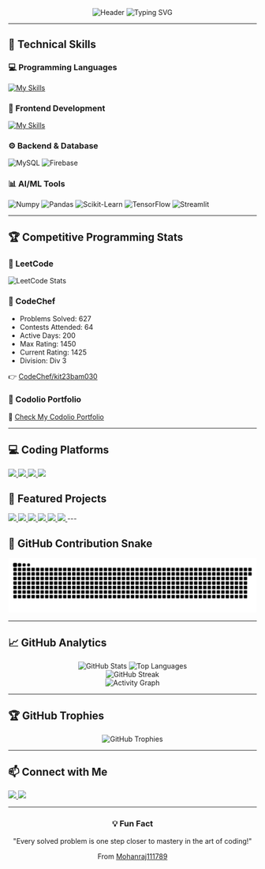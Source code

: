 <div align="center">

<img src="https://capsule-render.vercel.app/api?type=waving&color=4F46E5&height=200&section=header&text=Mohanraj%20S&fontSize=55&fontAlignY=35&desc=AI%20%7C%20ML%20%7C%20Web%20Developer%20%7C%20Competitive%20Programmer&descAlignY=60&descAlign=50&fontColor=ffffff&animation=twinkling&stroke=4F46E5&strokeWidth=2" alt="Header" />

<img src="https://readme-typing-svg.herokuapp.com?font=Fira+Code&size=22&duration=3000&pause=1000&color=4F46E5&center=true&vCenter=true&width=700&lines=AI+%26+Machine+Learning+Explorer;Full-Stack+Web+Developer;⚡+Div+3+Competitive+Programmer;Always+Learning+New+Technologies" alt="Typing SVG" />

</div>

---

## 🔧 Technical Skills  

### 💻 Programming Languages  
[![My Skills](https://skillicons.dev/icons?i=python,java,cpp,c)](#)

### 🎨 Frontend Development  
[![My Skills](https://skillicons.dev/icons?i=html,css,react)](#)

### ⚙ Backend & Database  
![MySQL](https://img.shields.io/badge/MySQL-4479A1?style=for-the-badge&logo=mysql&logoColor=white)
![Firebase](https://img.shields.io/badge/Firebase-FFCA28?style=for-the-badge&logo=firebase&logoColor=black)

### 📊 AI/ML Tools  
![Numpy](https://img.shields.io/badge/Numpy-013243?style=for-the-badge&logo=numpy&logoColor=white)
![Pandas](https://img.shields.io/badge/Pandas-150458?style=for-the-badge&logo=pandas&logoColor=white)
![Scikit-Learn](https://img.shields.io/badge/Scikit--Learn-F7931E?style=for-the-badge&logo=scikit-learn&logoColor=white)
![TensorFlow](https://img.shields.io/badge/TensorFlow-FF6F00?style=for-the-badge&logo=tensorflow&logoColor=white)
![Streamlit](https://img.shields.io/badge/Streamlit-FF4B4B?style=for-the-badge&logo=streamlit&logoColor=white)

---

## 🏆 Competitive Programming Stats  

### 🌟 LeetCode
![LeetCode Stats](https://leetcode-stats.vercel.app/api?username=Mohanraj111&theme=dark&show_icons=true)

### 🌟 CodeChef
-  Problems Solved: 627  
-  Contests Attended: 64
-  Active Days: 200  
-  Max Rating: 1450  
-  Current Rating: 1425
-  Division: Div 3  

👉 [CodeChef/kit23bam030](https://www.codechef.com/users/kit23bam030)  

### 🌟 Codolio Portfolio  
📌 [Check My Codolio Portfolio](https://codolio.com/profile/Mohanraj)  

---
## 💻 Coding Platforms

<p align="left">
  <!-- LeetCode -->
  <a href="https://leetcode.com/Mohanraj111" target="_blank">
    <img src="https://img.shields.io/badge/LeetCode-FFA116?style=for-the-badge&logo=leetcode&logoColor=white"/>
  </a>

  <!-- CodeChef -->
  <a href="https://www.codechef.com/users/kit23bam030" target="_blank">
    <img src="https://img.shields.io/badge/CodeChef-5B4638?style=for-the-badge&logo=codechef&logoColor=white"/>
  </a>

  <!-- GeeksforGeeks -->
  <a href="https://auth.geeksforgeeks.org/user/mohanraj111" target="_blank">
    <img src="https://img.shields.io/badge/GeeksforGeeks-0F9D58?style=for-the-badge&logo=geeksforgeeks&logoColor=white"/>
  </a>

  <!-- HackerRank -->
  <a href="https://www.hackerrank.com/YOUR_HACKERRANK_USERNAME" target="_blank">
    <img src="https://img.shields.io/badge/HackerRank-2EC866?style=for-the-badge&logo=hackerrank&logoColor=white"/>
  </a>
</p>


## 📂 Featured Projects  

<a href="https://github.com/Mohanraj111789/income-expenseJava">
  <img src="https://github-readme-stats.vercel.app/api/pin/?username=Mohanraj111789&repo=income-expenseJava&theme=dark&bg_color=0D1117&title_color=4F46E5&text_color=FFFFFF&icon_color=4F46E5" />
</a>
<a href="https://github.com/Mohanraj111789/to-do">
  <img src="https://github-readme-stats.vercel.app/api/pin/?username=Mohanraj111789&repo=to-do&theme=dark&bg_color=0D1117&title_color=4F46E5&text_color=FFFFFF&icon_color=4F46E5" />
</a>
<a href="https://github.com/Mohanraj111789/accassistant">
  <img src="https://github-readme-stats.vercel.app/api/pin/?username=Mohanraj111789&repo=accassistant&theme=dark&bg_color=0D1117&title_color=4F46E5&text_color=FFFFFF&icon_color=4F46E5" />
</a>
<a href="https://github.com/Mohanraj111789/Movies-and-shows">
  <img src="https://github-readme-stats.vercel.app/api/pin/?username=Mohanraj111789&repo=Movies-and-shows&theme=dark&bg_color=0D1117&title_color=4F46E5&text_color=FFFFFF&icon_color=4F46E5" />
</a>
<a href="https://github.com/Mohanraj111789/Canteen-Management">
  <img src="https://github-readme-stats.vercel.app/api/pin/?username=Mohanraj111789&repo=Canteen-Management&theme=dark&bg_color=0D1117&title_color=4F46E5&text_color=FFFFFF&icon_color=4F46E5" />
</a>
<a href="https://github.com/Mohanraj111789/Smart-Image-Search">
  <img src="https://github-readme-stats.vercel.app/api/pin/?username=Mohanraj111789&repo=Smart-Image-Search&theme=dark&bg_color=0D1117&title_color=4F46E5&text_color=FFFFFF&icon_color=4F46E5" />
</a>
---

## 🐍 GitHub Contribution Snake

<div align="center">
  <picture>
    <source media="(prefers-color-scheme: dark)" srcset="https://raw.githubusercontent.com/Mohanraj111789/Mohanraj111789/output/github-snake-dark.svg" />
    <source media="(prefers-color-scheme: light)" srcset="https://raw.githubusercontent.com/Mohanraj111789/Mohanraj111789/output/github-snake.svg" />
    <img alt="github-snake" src="https://raw.githubusercontent.com/Mohanraj111789/Mohanraj111789/output/github-snake.svg" />
  </picture>
</div>


---

## 📈 GitHub Analytics  

<div align="center">

<img width="49%" src="https://github-readme-stats.vercel.app/api?username=Mohanraj111789&show_icons=true&theme=dark&hide_border=true&count_private=true&bg_color=0D1117&title_color=4F46E5&text_color=FFFFFF&icon_color=4F46E5&ring_color=4F46E5&border_color=4F46E5" alt="GitHub Stats" />
<img width="49%" src="https://github-readme-stats.vercel.app/api/top-langs/?username=Mohanraj111789&layout=compact&theme=dark&hide_border=true&bg_color=0D1117&title_color=4F46E5&text_color=FFFFFF&border_color=4F46E5" alt="Top Languages" />

</div>

<div align="center">

<img src="https://github-readme-streak-stats.herokuapp.com/?user=Mohanraj111789&theme=dark&hide_border=true&background=0D1117&stroke=4F46E5&ring=4F46E5&fire=4F46E5&currStreakNum=FFFFFF&sideNums=FFFFFF&currStreakLabel=4F46E5&sideLabels=4F46E5&dates=FFFFFF" alt="GitHub Streak" />

</div>

<div align="center">

<img src="https://github-readme-activity-graph.vercel.app/graph?username=Mohanraj111789&theme=react-dark&hide_border=true&bg_color=0D1117&color=4F46E5&line=4F46E5&point=FFFFFF&area=true&area_color=4F46E5&title_color=4F46E5" alt="Activity Graph" />

</div>  

---

## 🏆 GitHub Trophies  

<div align="center">

<img src="https://github-profile-trophy.vercel.app/?username=Mohanraj111789&theme=darkhub&no-frame=true&row=1&column=7&margin-w=15&margin-h=15" alt="GitHub Trophies" />

</div>

---

## 📫 Connect with Me  

<p allign = left>
  <a href="http://www.linkedin.com/in/mohanrajselvarasu">
    <img src="https://img.shields.io/badge/LinkedIn-0077B5?style=for-the-badge&logo=linkedin&logoColor=white"/>
  </a>
  <a href="mailto:mohantsk381@gmail.com">
    <img src="https://img.shields.io/badge/Email-D14836?style=for-the-badge&logo=gmail&logoColor=white"/>
  </a>
</p>
 

---

<div align="center">

### 💡 Fun Fact
"Every solved problem is one step closer to mastery in the art of coding!"

 From [Mohanraj111789](https://github.com/Mohanraj111789)

</div>

